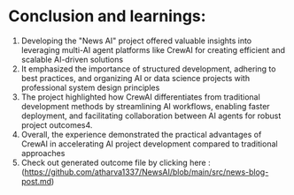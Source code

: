 # Conclusion and learnings:

1. Developing the "News AI" project offered valuable insights into leveraging multi-AI agent platforms like CrewAI for creating efficient and scalable AI-driven solutions
2. It emphasized the importance of structured development, adhering to best practices, and organizing AI or data science projects with professional system design principles
3. The project highlighted how CrewAI differentiates from traditional development methods by streamlining AI workflows, enabling faster deployment, and facilitating collaboration between AI agents for robust project outcomes4. 
4. Overall, the experience demonstrated the practical advantages of CrewAI in accelerating AI project development compared to traditional approaches
5. Check out generated outcome file by clicking here : (https://github.com/atharva1337/NewsAI/blob/main/src/news-blog-post.md)
